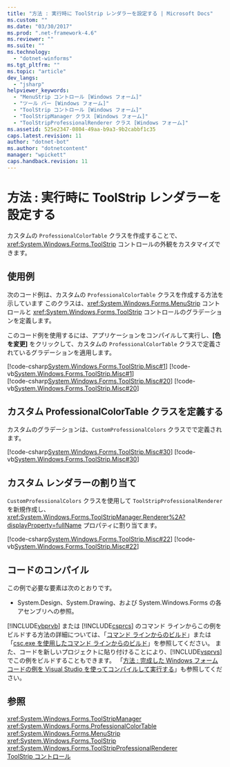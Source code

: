 ```yaml
---
title: "方法 : 実行時に ToolStrip レンダラーを設定する | Microsoft Docs"
ms.custom: ""
ms.date: "03/30/2017"
ms.prod: ".net-framework-4.6"
ms.reviewer: ""
ms.suite: ""
ms.technology: 
  - "dotnet-winforms"
ms.tgt_pltfrm: ""
ms.topic: "article"
dev_langs: 
  - "jsharp"
helpviewer_keywords: 
  - "MenuStrip コントロール [Windows フォーム]"
  - "ツール バー [Windows フォーム]"
  - "ToolStrip コントロール [Windows フォーム]"
  - "ToolStripManager クラス [Windows フォーム]"
  - "ToolStripProfessionalRenderer クラス [Windows フォーム]"
ms.assetid: 525e2347-0804-49aa-b9a3-9b2cabbf1c35
caps.latest.revision: 11
author: "dotnet-bot"
ms.author: "dotnetcontent"
manager: "wpickett"
caps.handback.revision: 11
---
```

# 方法 : 実行時に ToolStrip レンダラーを設定する
カスタムの `ProfessionalColorTable` クラスを作成することで、<xref:System.Windows.Forms.ToolStrip> コントロールの外観をカスタマイズできます。  
  
## 使用例  
 次のコード例は、カスタムの `ProfessionalColorTable` クラスを作成する方法を示しています  このクラスは、<xref:System.Windows.Forms.MenuStrip> コントロールと <xref:System.Windows.Forms.ToolStrip> コントロールのグラデーションを定義します。  
  
 このコード例を使用するには、アプリケーションをコンパイルして実行し、**\[色を変更\]** をクリックして、カスタムの `ProfessionalColorTable` クラスで定義されているグラデーションを適用します。  
  
 [!code-csharp[System.Windows.Forms.ToolStrip.Misc#1](../../../../samples/snippets/csharp/VS_Snippets_Winforms/System.Windows.Forms.ToolStrip.Misc/CS/Program.cs#1)]
 [!code-vb[System.Windows.Forms.ToolStrip.Misc#1](../../../../samples/snippets/visualbasic/VS_Snippets_Winforms/System.Windows.Forms.ToolStrip.Misc/VB/Program.vb#1)]  
[!code-csharp[System.Windows.Forms.ToolStrip.Misc#20](../../../../samples/snippets/csharp/VS_Snippets_Winforms/System.Windows.Forms.ToolStrip.Misc/CS/Program.cs#20)]
[!code-vb[System.Windows.Forms.ToolStrip.Misc#20](../../../../samples/snippets/visualbasic/VS_Snippets_Winforms/System.Windows.Forms.ToolStrip.Misc/VB/Program.vb#20)]  
  
## カスタム ProfessionalColorTable クラスを定義する  
 カスタムのグラデーションは、`CustomProfessionalColors` クラスでで定義されます。  
  
 [!code-csharp[System.Windows.Forms.ToolStrip.Misc#30](../../../../samples/snippets/csharp/VS_Snippets_Winforms/System.Windows.Forms.ToolStrip.Misc/CS/Program.cs#30)]
 [!code-vb[System.Windows.Forms.ToolStrip.Misc#30](../../../../samples/snippets/visualbasic/VS_Snippets_Winforms/System.Windows.Forms.ToolStrip.Misc/VB/Program.vb#30)]  
  
## カスタム レンダラーの割り当て  
 `CustomProfessionalColors` クラスを使用して `ToolStripProfessionalRenderer` を新規作成し、<xref:System.Windows.Forms.ToolStripManager.Renderer%2A?displayProperty=fullName> プロパティに割り当てます。  
  
 [!code-csharp[System.Windows.Forms.ToolStrip.Misc#22](../../../../samples/snippets/csharp/VS_Snippets_Winforms/System.Windows.Forms.ToolStrip.Misc/CS/Program.cs#22)]
 [!code-vb[System.Windows.Forms.ToolStrip.Misc#22](../../../../samples/snippets/visualbasic/VS_Snippets_Winforms/System.Windows.Forms.ToolStrip.Misc/VB/Program.vb#22)]  
  
## コードのコンパイル  
 この例で必要な要素は次のとおりです。  
  
-   System.Design、System.Drawing、および System.Windows.Forms の各アセンブリへの参照。  
  
 [!INCLUDE[vbprvb](../../../../includes/vbprvb-md.md)] または [!INCLUDE[csprcs](../../../../includes/csprcs-md.md)] のコマンド ラインからこの例をビルドする方法の詳細については、「[コマンド ラインからのビルド](../Topic/Building%20from%20the%20Command%20Line%20\(Visual%20Basic\).md)」または「[csc.exe を使用したコマンド ラインからのビルド](../../../../ocs/csharp/language-reference/compiler-options/command-line-building-with-csc-exe.md)」を参照してください。  また、コードを新しいプロジェクトに貼り付けることにより、[!INCLUDE[vsprvs](../../../../includes/vsprvs-md.md)] でこの例をビルドすることもできます。  「[方法 : 完成した Windows フォーム コードの例を Visual Studio を使ってコンパイルして実行する](http://msdn.microsoft.com/library/Bb129228\(v=vs.110\))」も参照してください。  
  
## 参照  
 <xref:System.Windows.Forms.ToolStripManager>   
 <xref:System.Windows.Forms.ProfessionalColorTable>   
 <xref:System.Windows.Forms.MenuStrip>   
 <xref:System.Windows.Forms.ToolStrip>   
 <xref:System.Windows.Forms.ToolStripProfessionalRenderer>   
 [ToolStrip コントロール](../../../../docs/framework/winforms/controls/toolstrip-control-windows-forms.md)